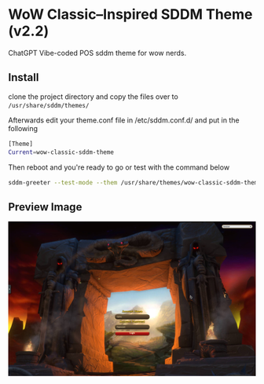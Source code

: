 # WoW Classic–Inspired SDDM Theme (v2.2)
ChatGPT Vibe-coded POS sddm theme for wow nerds. 

## Install

clone the project directory and copy the files over to `/usr/share/sddm/themes/`

Afterwards edit your theme.conf file in /etc/sddm.conf.d/ and put in the following 

```bash
[Theme]
Current=wow-classic-sddm-theme
```

Then reboot and you're ready to go or test with the command below 

```bash
sddm-greeter --test-mode --them /usr/share/themes/wow-classic-sddm-theme
```

## Preview Image 

![image](./preview.png)

